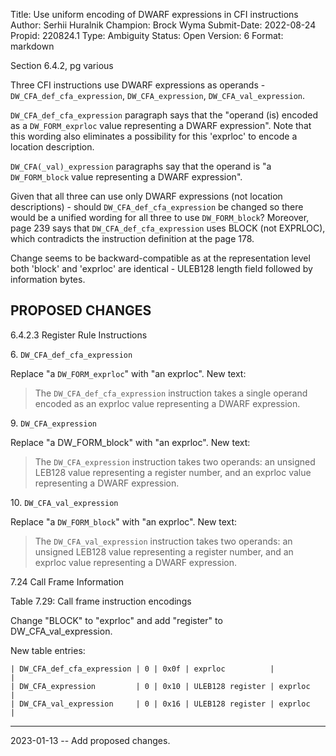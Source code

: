 Title:       Use uniform encoding of DWARF expressions in CFI instructions
Author:      Serhii Huralnik
Champion:    Brock Wyma
Submit-Date: 2022-08-24
Propid:      220824.1
Type:        Ambiguity
Status:      Open
Version:     6
Format:      markdown

Section 6.4.2, pg various

Three CFI instructions use DWARF expressions as operands - `DW_CFA_def_cfa_expression`, 
`DW_CFA_expression`, `DW_CFA_val_expression`.

`DW_CFA_def_cfa_expression` paragraph says that the "operand (is) encoded as a 
`DW_FORM_exprloc` value representing a DWARF expression". Note that this wording 
also eliminates a possibility for this 'exprloc' to encode a location description.

`DW_CFA(_val)_expression` paragraphs say that the operand is "a `DW_FORM_block` value 
representing a DWARF expression".

Given that all three can use only DWARF expressions (not location descriptions) - 
should `DW_CFA_def_cfa_expression` be changed so there would be a unified wording 
for all three to use `DW_FORM_block`? Moreover, page 239 says that 
`DW_CFA_def_cfa_expression` uses BLOCK (not EXPRLOC), which contradicts the 
instruction definition at the page 178.

Change seems to be backward-compatible as at the representation level both 
'block' and 'exprloc' are identical - ULEB128 length field followed by information bytes.


PROPOSED CHANGES
----------------

6.4.2.3 Register Rule Instructions

6\.  `DW_CFA_def_cfa_expression`

Replace "a `DW_FORM_exprloc`" with "an exprloc". New text:

> The `DW_CFA_def_cfa_expression` instruction takes a single operand
> encoded as an exprloc value representing a DWARF expression.


9\.  `DW_CFA_expression`

Replace "a DW_FORM_block" with "an exprloc". New text:

> The `DW_CFA_expression` instruction takes two operands: an unsigned LEB128
> value representing a register number, and an exprloc value
> representing a DWARF expression.


10\. `DW_CFA_val_expression`

Replace "a `DW_FORM_block`" with "an exprloc". New text:

> The `DW_CFA_val_expression` instruction takes two operands: an unsigned
> LEB128 value representing a register number, and an exprloc value
> representing a DWARF expression.


7.24 Call Frame Information

Table 7.29: Call frame instruction encodings

Change "BLOCK" to "exprloc" and add "register" to DW_CFA_val_expression.

New table entries:

    | DW_CFA_def_cfa_expression | 0 | 0x0f | exprloc          |              |
    | DW_CFA_expression         | 0 | 0x10 | ULEB128 register | exprloc      |
    | DW_CFA_val_expression     | 0 | 0x16 | ULEB128 register | exprloc      |

---

2023-01-13 -- Add proposed changes.
